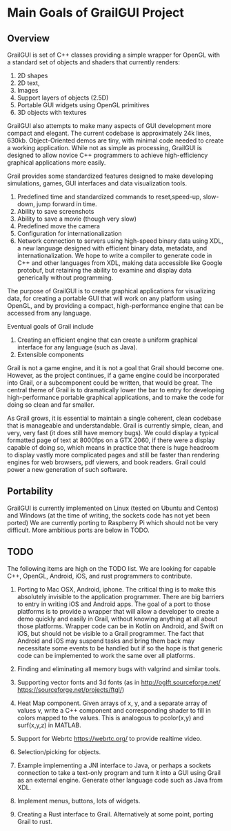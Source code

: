 # Main Goals of GrailGUI Project

## Overview

 GrailGUI is set of C++ classes providing a simple wrapper for OpenGL with
 a standard set of objects and shaders that currently renders:
   1. 2D shapes
   2. 2D text,
   3. Images
   4. Support layers of objects (2.5D)
   5. Portable GUI widgets using OpenGL primitives
   6. 3D objects with textures


  GrailGUI also attempts to make many aspects of GUI development more compact
  and elegant. The current codebase is approximately 24k lines, 630kb.
  Object-Oriented demos are tiny, with minimal code needed to
  create a working application. While not as simple as processing, GrailGUI
  is designed to allow novice C++ programmers to achieve high-efficiency
  graphical applications more easily.

  Grail provides some standardized features designed to make developing
  simulations, games, GUI interfaces and data visualization tools.
   1. Predefined time and standardized commands to reset,speed-up, slow-down,
      jump forward in time.
   2. Ability to save screenshots
   3. Ability to save a movie (though very slow)
   4. Predefined move the camera
   5. Configuration for internationalization
   6. Network connection to servers using high-speed binary data using XDL,
   a new language designed with efficient binary data, metadata, and
   internationalization. We hope to write a compiler to generate code in
   C++ and other languages from XDL, making data accessible like Google
   protobuf, but retaining the ability to examine and display data generically
   without programming.

 The purpose of GrailGUI is to create graphical applications for visualizing
 data, for creating a portable GUI that will work on any platform using OpenGL,
 and by providing a compact, high-performance engine that can be accessed from
 any language.

 Eventual goals of Grail include
   1. Creating an efficient engine that can create a uniform graphical interface
   for any language (such as Java).
   2. Extensible components
   
 Grail is not a game engine, and it is not a goal that Grail should become one.
 However, as the project continues, if a game engine could be incorporated into
 Grail, or a subcomponent could be written, that would be great. The central
 theme of Grail is to dramatically lower the bar to entry for developing
 high-performance portable graphical applications, and to make the code for
 doing so clean and far smaller.

 As Grail grows, it is essential to maintain a single coherent, clean codebase
 that is manageable and understandable. Grail is currently simple, clean,
 and very, very fast (it does still have memory bugs).
 We could display a typical formatted page of text at
 8000fps on a GTX 2060, if there were a display capable of doing so, which
 means in practice that there is huge headroom to display vastly more
 complicated pages and still be faster than rendering engines for web browsers,
 pdf viewers, and book readers. Grail could power a new generation of such
 software.
 
## Portability

 GrailGUI is currently implemented on Linux (tested on Ubuntu and Centos)
 and Windows (at the time of writing, the sockets code has not yet been ported)
 We are currently porting to Raspberry Pi which should not be very difficult.
 More ambitious ports are below in TODO.

## TODO

 The following items are high on the TODO list. We are looking for capable
 C++, OpenGL, Android, iOS, and rust programmers to contribute.

 1. Porting to Mac OSX, Android, iphone. The critical thing is to make this
 absolutely invisible to the application programmer. There are big barriers
 to entry in writing iOS and Android apps. The goal of a port to those
 platforms is to provide a wrapper that will allow a developer to create a
 demo quickly and easily in Grail, without knowing anything at all about those
 platforms. Wrapper code can be in Kotlin on Android, and Swift on iOS, but
 should not be visible to a Grail programmer. The fact that Android and iOS
 may suspend tasks and bring them back may necessitate some events to be
 handled but if so the hope is that generic code can be implemented to work
 the same over all platforms.

 2. Finding and eliminating all memory bugs with valgrind and similar tools.

 3. Supporting vector fonts and 3d fonts (as in http://oglft.sourceforge.net/
 https://sourceforge.net/projects/ftgl/)

 4. Heat Map component. Given arrays of x, y, and a separate array of values v,
 write a C++ component and corresponding shader to fill in colors mapped to
 the values. This is analogous to pcolor(x,y) and surf(x,y,z) in MATLAB.

 5. Support for Webrtc https://webrtc.org/ to provide realtime video.

 6. Selection/picking for objects.

 7. Example implementing a JNI interface to Java, or perhaps a sockets
 connection to take a text-only program and turn it into a GUI using Grail as
 an external engine. Generate other language code such as Java from XDL.

 8. Implement menus, buttons, lots of widgets.

 9. Creating a Rust interface to Grail. Alternatively at some point, porting
 Grail to rust.
